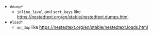 * `#dump*`
  * `inline_level` and `sort_keys` like https://nestedtext.org/en/stable/nestedtext.dumps.html
* `#load*`
  * `on_dup` like https://nestedtext.org/en/stable/nestedtext.loads.html
